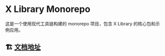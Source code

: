 # X Library Monorepo

这是一个使用现代工具链构建的 monorepo 项目，包含 X Library 的核心包和示例应用。

## 🏗️ [文档地址](https://a563346904.github.io/x-library/)
